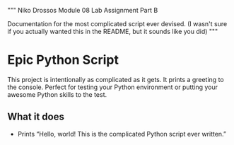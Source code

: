 """
Niko Drossos
Module  08 Lab Assignment
Part B

Documentation for the most complicated script ever devised.
(I wasn't sure if you actually wanted this in the README, but it sounds like you did)
"""


# Epic Python Script
This project is intentionally as complicated as it gets. It prints a greeting to the console.
Perfect for testing your Python environment or putting your awesome Python skills to the test.

## What it does
- Prints “Hello, world! This is the complicated Python script ever written.”
